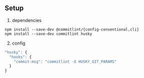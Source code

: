 

## Setup

1. dependencies

```shell
npm install --save-dev @commitlint/{config-conventional,cli}
npm install --save-dev commitlint husky
```

2. config

```js
"husky": {
  "hooks": {
    "commit-msg": "commitlint -E HUSKY_GIT_PARAMS"
  }
}
```
